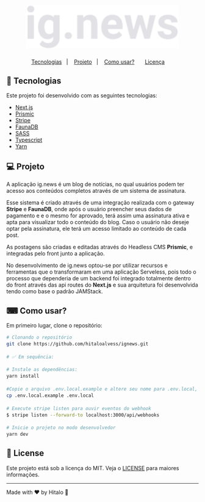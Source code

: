 
<h1 align="center">
  <img alt="ignews" title="ignews" src=".github/logo.svg" width="400px" />
</h1>

<!-- <p align="center">
     <img src=".github/executandoAplicacao.gif" alt="watchMe demo" />
</p> -->

<p align="center">
  <a href="#-technologias">Tecnologias</a>&nbsp;&nbsp;&nbsp;|&nbsp;&nbsp;&nbsp;
  <a href="#-projeto">Projeto</a>&nbsp;&nbsp;&nbsp;|&nbsp;&nbsp;&nbsp;
  <a href="#-como-usar?">Como usar?</a>&nbsp;&nbsp;&nbsp;&nbsp;&nbsp;&nbsp;
  <a href="#-license?">Licença</a>&nbsp;&nbsp;&nbsp;&nbsp;&nbsp;&nbsp;
</p>

## 🚀 Tecnologias

Este projeto foi desenvolvido com as seguintes tecnologias:

- <a href="https://nextjs.org/">Next.js</a>
- <a href="https://prismic.io/">Prismic</a>
- <a href="https://stripe.com/">Stripe</a>
- <a href="https://fauna.com/">FaunaDB</a>
- <a href="https://sass-lang.com/">SASS</a>
- <a href="https://www.typescriptlang.org/">Typescript</a>
- <a href="https://yarnpkg.com/">Yarn</a>

## 💻 Projeto

<p>A aplicação ig.news é um blog de notícias, no qual usuários podem ter acesso aos conteúdos completos através de um sistema de assinatura.</p>
<p>Esse sistema é criado através de uma integração realizada com o gateway <strong>Stripe</strong> e <strong>FaunaDB</strong>, onde após o usuário preencher seus dados de pagamento e e o mesmo for aprovado, terá assim uma assinatura ativa e apta para visualizar todo o conteúdo do blog. Caso o usuário não deseje optar pela assinatura, ele terá um acesso limitado ao conteúdo de cada post.</p>
<p>As postagens são criadas e editadas através do Headless CMS <strong>Prismic</strong>, e integradas pelo front junto a aplicação.</p>
<p>No desenvolvimento de ig.news optou-se por utilizar recursos e ferramentas que o transformaram em uma aplicação Serveless, pois todo o processo que dependeria de um backend foi integrado totalmente dentro do front através das api routes do <strong>Next.js</strong> e sua arquitetura foi desenvolvida tendo como base o padrão JAMStack.</p>

## ⌨ Como usar?

Em primeiro lugar, clone o repositório:

```bash
# Clonando o repositório
git clone https://github.com/hitaloalvess/ignews.git

# ✅ Em sequência:

# Instale as dependências:
yarn install

#Copie o arquivo .env.local.example e altere seu nome para .env.local, e prencha as variáveis com seus respectivos valores:
cp .env.local.example .env.local

# Execute stripe listen para ouvir eventos do webhook
$ stripe listen --forward-to localhost:3000/api/webhooks

# Inicie o projeto no modo desenvolvedor
yarn dev
```

## :memo: License

Este projeto está sob a licença do MIT. Veja o [LICENSE](https://github.com/hitaloalvess/ignews/blob/main/LICENSE) para maiores informações.

---
Made with ♥ by Hitalo 🚀
